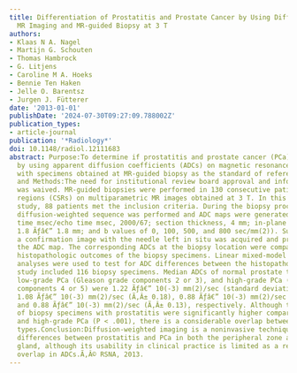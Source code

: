 ```yaml
---
title: Differentiation of Prostatitis and Prostate Cancer by Using Diffusion-weighted
  MR Imaging and MR-guided Biopsy at 3 T
authors:
- Klaas N A. Nagel
- Martijn G. Schouten
- Thomas Hambrock
- G. Litjens
- Caroline M A. Hoeks
- Bennie Ten Haken
- Jelle O. Barentsz
- Jurgen J. Fütterer
date: '2013-01-01'
publishDate: '2024-07-30T09:27:09.788002Z'
publication_types:
- article-journal
publication: '*Radiology*'
doi: 10.1148/radiol.12111683
abstract: Purpose:To determine if prostatitis and prostate cancer (PCa) can be distinguished
  by using apparent diffusion coefficients (ADCs) on magnetic resonance (MR) images,
  with specimens obtained at MR-guided biopsy as the standard of reference.Materials
  and Methods:The need for institutional review board approval and informed consent
  was waived. MR-guided biopsies were performed in 130 consecutive patients with cancer-suspicious
  regions (CSRs) on multiparametric MR images obtained at 3 T. In this retrospective
  study, 88 patients met the inclusion criteria. During the biopsy procedure, an axial
  diffusion-weighted sequence was performed and ADC maps were generated (repetition
  time msec/echo time msec, 2000/67; section thickness, 4 mm; in-plane resolution,
  1.8 Ãƒâ€” 1.8 mm; and b values of 0, 100, 500, and 800 sec/mm(2)). Subsequently,
  a confirmation image with the needle left in situ was acquired and projected on
  the ADC map. The corresponding ADCs at the biopsy location were compared with the
  histopathologic outcomes of the biopsy specimens. Linear mixed-model regression
  analyses were used to test for ADC differences between the histopathologic groups.Results:The
  study included 116 biopsy specimens. Median ADCs of normal prostate tissue, prostatitis,
  low-grade PCa (Gleason grade components 2 or 3), and high-grade PCa (Gleason grade
  components 4 or 5) were 1.22 Ãƒâ€” 10(-3) mm(2)/sec (standard deviation, Ã‚Â± 0.21),
  1.08 Ãƒâ€” 10(-3) mm(2)/sec (Ã‚Â± 0.18), 0.88 Ãƒâ€” 10(-3) mm(2)/sec (Ã‚Â± 0.15),
  and 0.88 Ãƒâ€” 10(-3) mm(2)/sec (Ã‚Â± 0.13), respectively. Although the median ADCs
  of biopsy specimens with prostatitis were significantly higher compared with low-
  and high-grade PCa (P < .001), there is a considerable overlap between the tissue
  types.Conclusion:Diffusion-weighted imaging is a noninvasive technique that shows
  differences between prostatitis and PCa in both the peripheral zone and central
  gland, although its usability in clinical practice is limited as a result of significant
  overlap in ADCs.Ã‚Â© RSNA, 2013.
---
```

